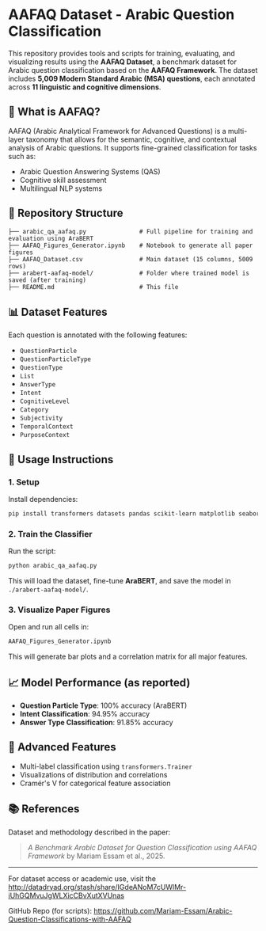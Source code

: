 # AAFAQ Dataset - Arabic Question Classification

This repository provides tools and scripts for training, evaluating, and visualizing results using the **AAFAQ Dataset**, a benchmark dataset for Arabic question classification based on the **AAFAQ Framework**. The dataset includes **5,009 Modern Standard Arabic (MSA) questions**, each annotated across **11 linguistic and cognitive dimensions**.

## 🧠 What is AAFAQ?
AAFAQ (Arabic Analytical Framework for Advanced Questions) is a multi-layer taxonomy that allows for the semantic, cognitive, and contextual analysis of Arabic questions. It supports fine-grained classification for tasks such as:
- Arabic Question Answering Systems (QAS)
- Cognitive skill assessment
- Multilingual NLP systems

## 📁 Repository Structure

```
├── arabic_qa_aafaq.py               # Full pipeline for training and evaluation using AraBERT
├── AAFAQ_Figures_Generator.ipynb    # Notebook to generate all paper figures
├── AAFAQ_Dataset.csv                # Main dataset (15 columns, 5009 rows)
├── arabert-aafaq-model/             # Folder where trained model is saved (after training)
├── README.md                        # This file
```

## 📊 Dataset Features
Each question is annotated with the following features:
- `QuestionParticle`
- `QuestionParticleType`
- `QuestionType`
- `List`
- `AnswerType`
- `Intent`
- `CognitiveLevel`
- `Category`
- `Subjectivity`
- `TemporalContext`
- `PurposeContext`

## 🚀 Usage Instructions

### 1. Setup
Install dependencies:
```bash
pip install transformers datasets pandas scikit-learn matplotlib seaborn
```

### 2. Train the Classifier
Run the script:
```bash
python arabic_qa_aafaq.py
```
This will load the dataset, fine-tune **AraBERT**, and save the model in `./arabert-aafaq-model/`.

### 3. Visualize Paper Figures
Open and run all cells in:
```bash
AAFAQ_Figures_Generator.ipynb
```
This will generate bar plots and a correlation matrix for all major features.

## 📈 Model Performance (as reported)
- **Question Particle Type**: 100% accuracy (AraBERT)
- **Intent Classification**: 94.95% accuracy
- **Answer Type Classification**: 91.85% accuracy

## 🧪 Advanced Features
- Multi-label classification using `transformers.Trainer`
- Visualizations of distribution and correlations
- Cramér's V for categorical feature association

## 📚 References
Dataset and methodology described in the paper:
> *A Benchmark Arabic Dataset for Question Classification using AAFAQ Framework* by Mariam Essam et al., 2025.


---

For dataset access or academic use, visit the http://datadryad.org/stash/share/IGdeANoM7cUWlMr-iUhGQMvuJgWLXicCBvXutXVUnas 

GitHub Repo (for scripts): https://github.com/Mariam-Essam/Arabic-Question-Classifications-with-AAFAQ


